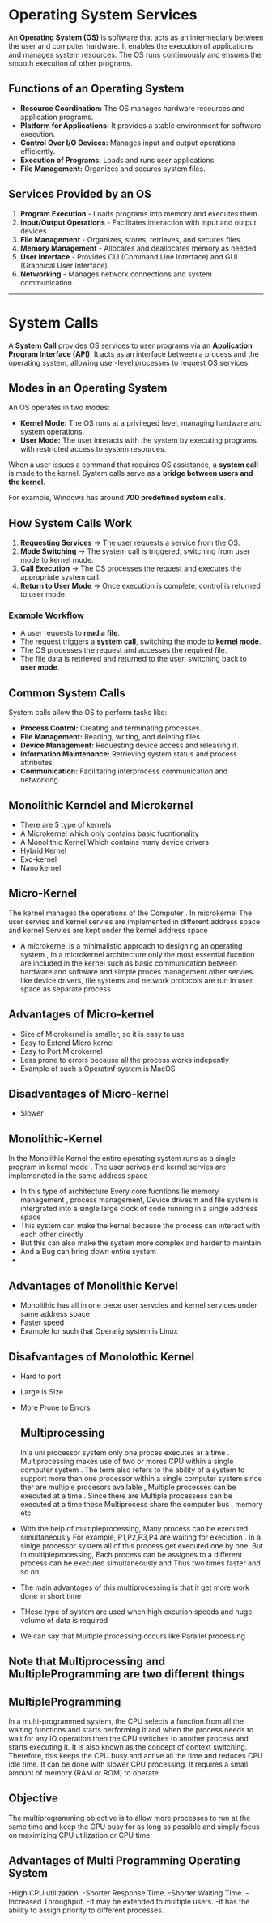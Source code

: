 # Operating System Services

An **Operating System (OS)** is software that acts as an intermediary between the user and computer hardware. It enables the execution of applications and manages system resources. The OS runs continuously and ensures the smooth execution of other programs.

## Functions of an Operating System
- **Resource Coordination:** The OS manages hardware resources and application programs.
- **Platform for Applications:** It provides a stable environment for software execution.
- **Control Over I/O Devices:** Manages input and output operations efficiently.
- **Execution of Programs:** Loads and runs user applications.
- **File Management:** Organizes and secures system files.

## Services Provided by an OS
1. **Program Execution** - Loads programs into memory and executes them.
2. **Input/Output Operations** - Facilitates interaction with input and output devices.
3. **File Management** - Organizes, stores, retrieves, and secures files.
4. **Memory Management** - Allocates and deallocates memory as needed.
5. **User Interface** - Provides CLI (Command Line Interface) and GUI (Graphical User Interface).
6. **Networking** - Manages network connections and system communication.

---

# System Calls
A **System Call** provides OS services to user programs via an **Application Program Interface (API)**. It acts as an interface between a process and the operating system, allowing user-level processes to request OS services.

## Modes in an Operating System
An OS operates in two modes:
- **Kernel Mode:** The OS runs at a privileged level, managing hardware and system operations.
- **User Mode:** The user interacts with the system by executing programs with restricted access to system resources.

When a user issues a command that requires OS assistance, a **system call** is made to the kernel.
System calls serve as a **bridge between users and the kernel**.

For example, Windows has around **700 predefined system calls**.

## How System Calls Work
1. **Requesting Services** → The user requests a service from the OS.
2. **Mode Switching** → The system call is triggered, switching from user mode to kernel mode.
3. **Call Execution** → The OS processes the request and executes the appropriate system call.
4. **Return to User Mode** → Once execution is complete, control is returned to user mode.

### Example Workflow
- A user requests to **read a file**.
- The request triggers a **system call**, switching the mode to **kernel mode**.
- The OS processes the request and accesses the required file.
- The file data is retrieved and returned to the user, switching back to **user mode**.

## Common System Calls
System calls allow the OS to perform tasks like:
- **Process Control:** Creating and terminating processes.
- **File Management:** Reading, writing, and deleting files.
- **Device Management:** Requesting device access and releasing it.
- **Information Maintenance:** Retrieving system status and process attributes.
- **Communication:** Facilitating interprocess communication and networking.

##  Monolithic Kerndel and Microkernel 
- There are 5 type of kernels
- A Microkernel which only contains basic fucntionality
- A Monolithic Kernel Which contains many device drivers
- Hybrid Kernel
- Exo-kernel
- Nano kernel

## Micro-Kernel
  The kernel manages the operations of the Computer . In microkernel The user servies and kernel servies are implemented in different address space and kernel Servies are kept under the kernel address space
- A microkernel is a minimalistic approach to designing an operating system , In a microkernel architecture only the most essential fucntion are included in the kernel such as basic communication between hardware and software and simple proces management other servies like device drivers, file systems and network protocols are run in user space as separate process

## Advantages of Micro-kernel 
- Size of Microkernel is smaller, so it is easy to use
- Easy to Extend Micro kernel
- Easy to Port Microkernel
- Less prone to errors because all the process works indepently 
- Example of such a Operatinf system is MacOS

## Disadvantages of Micro-kernel 
- Slower

## Monolithic-Kernel 

In the Monolithic Kernel the entire operating system runs as a single program in kernel mode . The user serives and kernel servies are implemeneted in the same address space 

- In this type of architecture Every core fucntions lie memory management , process management, Device drivesm and file system is intergrated into a single large clock of code running in a single address space
- This system can make the kernel because the process can interact with each other directly
- But this can also make the system more complex and harder to maintain
- And a Bug can bring down entire system
- 
## Advantages of Monolithic Kervel 
- Monolithic has all in one piece user servcies and kernel services under same address space
- Faster speed
- Example for such that Operatig system is Linux

## Disafvantages of Monolothic Kernel 
- Hard to port
- Large is Size
- More Prone to Errors


  ## Multiprocessing
  In a uni processor system only one proces executes ar a time . Multiprocessing makes use of two or mores CPU within a single computer system . The term also refers to the ability of a system to support more than one processor within a single computer system since ther are multiple procesors available , Multiple processes can be executed at a time . Since there are Multiple processess can be executed at a time these Multiprocess share the computer bus , memory etc

- With the help of multipleprocessing, Many process can be executed simultaneously For example, P1,P2,P3,P4 are waiting for execution . In a sinlge processor system all of this process get executed one by one .But in multipleprocessing, Each process can be assignes to a different process can be executed simultaneously and Thus two times faster and so on

- The main advantages of this multiprocessing is that it get more work done in short time
- THese type of system are used when high excution speeds and huge volume of data is required
-  We can say that Multiple processing occurs like  Parallel processing

## Note that Multiprocessing and MultipleProgramming are two different things 

## MultipleProgramming 
In a multi-programmed system, the CPU selects a function from all the waiting functions and starts performing it and when the process needs to wait for any IO operation then the CPU switches to another process and starts executing it. It is also known as the concept of context switching. Therefore, this keeps the CPU busy and active all the time and reduces CPU idle time. It can be done with slower CPU processing. It requires a small amount of memory (RAM or ROM) to operate.

## Objective
The multiprogramming objective is to allow more processes to run at the same time and keep the CPU busy for as long as possible and simply focus on maximizing CPU utilization or CPU time.

## Advantages of Multi Programming Operating System
-High CPU utilization.
-Shorter Response Time.
-Shorter Waiting Time.
-Increased Throughput.
-It may be extended to multiple users.
-It has the ability to assign priority to different processes.

